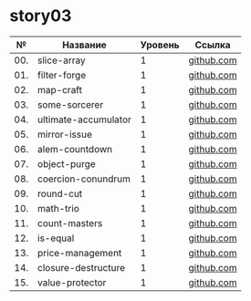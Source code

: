 # story03

| №   | Название             | Уровень | Ссылка                               |
| --- | -------------------- | ------- | ------------------------------------ |
| 00. | slice-array          | 1       | [github.com](./slice-array)          |
| 01. | filter-forge         | 1       | [github.com](./filter-forge)         |
| 02. | map-craft            | 1       | [github.com](./map-craft)            |
| 03. | some-sorcerer        | 1       | [github.com](./some-sorcerer)        |
| 04. | ultimate-accumulator | 1       | [github.com](./ultimate-accumulator) |
| 05. | mirror-issue         | 1       | [github.com](./mirror-issue)         |
| 06. | alem-countdown       | 1       | [github.com](./alem-countdown)       |
| 07. | object-purge         | 1       | [github.com](./object-purge)         |
| 08. | coercion-conundrum   | 1       | [github.com](./coercion-conundrum)   |
| 09. | round-cut            | 1       | [github.com](./round-cut)            |
| 10. | math-trio            | 1       | [github.com](./math-trio)            |
| 11. | count-masters        | 1       | [github.com](./count-masters)        |
| 12. | is-equal             | 1       | [github.com](./is-equal)             |
| 13. | price-management     | 1       | [github.com](./price-management)     |
| 14. | closure-destructure  | 1       | [github.com](./closure-destructure)  |
| 15. | value-protector      | 1       | [github.com](./value-protector)      |
